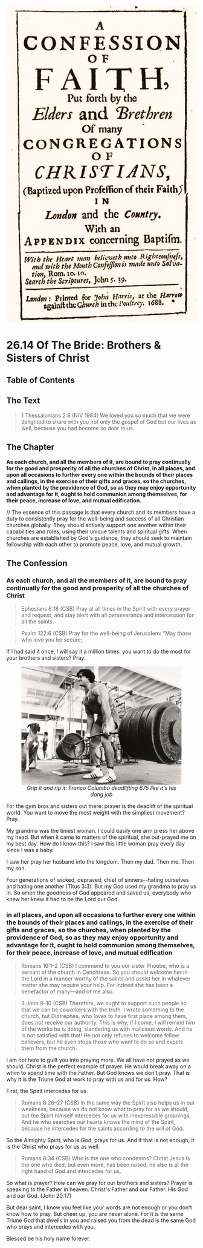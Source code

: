 <img class="intro-right" src="../images/art-1689.png">

# 26.14 Of The Bride: Brothers & Sisters of Christ

## Table of Contents

<!-- toc -->

## The Text

>1 Thessalonians 2:8 (NIV 1984) We loved you so much that we were delighted to share with you not only the gospel of God but our lives as well, because you had become so dear to us.

## The Chapter

**As each church, and all the members of it, are bound to pray continually for the good and prosperity of all the churches of Christ, in all places, and upon all occasions to further every one within the bounds of their places and callings, in the exercise of their gifts and graces, so the churches, when planted by the providence of God, so as they may enjoy opportunity and advantage for it, ought to hold communion among themselves, for their peace, increase of love, and mutual edification.**

// The essence of this passage is that every church and its members have a duty to consistently pray for the well-being and success of all Christian churches globally. They should actively support one another within their capabilities and roles, using their unique talents and spiritual gifts. When churches are established by God's guidance, they should seek to maintain fellowship with each other to promote peace, love, and mutual growth.


## The Confession

### As each church, and all the members of it, are bound to pray continually for the good and prosperity of all the churches of Christ

>Ephesians 6:18 (CSB) Pray at all times in the Spirit with every prayer and request, and stay alert with all perseverance and intercession for all the saints.

>Psalm 122:6 (CSB) Pray for the well-being of Jerusalem: “May those who love you be secure;

If I had said it once, I will say it a million times: you want to do the most for your brothers and sisters? Pray.

<figure style="text-align: center;">
   <img src="deadlift-franco-columbu.jpg" style="display: block; float: none; margin: auto; width: 600px;" alt="Franco Columbu deadlifting 657lbs">
   <figcaption style="font-style: italic; text-align: center;">Grip it and rip it: Franco Columbu deadlifting 675 like it's his dang job</figcaption>
</figure>

For the gym bros and sisters out there: prayer is the deadlift of the spiritual world. You want to move the most weight with the simpliest movement? Pray.

My grandma was the tiniest woman. I could easily one arm press her above my head. But when it came to matters of the spiritual, she out-prayed me on my best day. How do I know this? I saw this little woman pray every day since I was a baby.

I saw her pray her husband into the kingdom. Then my dad. Then me. Then my son.

Four generations of wicked, depraved, chief of sinners--hating ourselves and hating one another (Titus 3:3). But my God used my grandma to pray us in. So when the goodness of God appeared and saved us, everybody who knew her knew it had to be the Lord our God.

### in all places, and upon all occasions to further every one within the bounds of their places and callings, in the exercise of their gifts and graces, so the churches, when planted by the providence of God, so as they may enjoy opportunity and advantage for it, ought to hold communion among themselves, for their peace, increase of love, and mutual edification

>Romans 16:1–2 (CSB) I commend to you our sister Phoebe, who is a servant of the church in Cenchreae. So you should welcome her in the Lord in a manner worthy of the saints and assist her in whatever matter she may require your help. For indeed she has been a benefactor of many—and of me also.

>3 John 8–10 (CSB) Therefore, we ought to support such people so that we can be coworkers with the truth. I wrote something to the church, but Diotrephes, who loves to have first place among them, does not receive our authority. This is why, if I come, I will remind him of the works he is doing, slandering us with malicious words. And he is not satisfied with that! He not only refuses to welcome fellow believers, but he even stops those who want to do so and expels them from the church.

I am not here to guilt you into praying more. We all have not prayed as we should. Christ is the perfect example of prayer. He would break away on a whim to spend time with the Father. But God knows we don't pray. That is why it is the Triune God at work to pray with us and for us. How?

First, the Spirit intercedes for us.

>Romans 8:26–27 (CSB) In the same way the Spirit also helps us in our weakness, because we do not know what to pray for as we should, but the Spirit himself intercedes for us with inexpressible groanings. And he who searches our hearts knows the mind of the Spirit, because he intercedes for the saints according to the will of God.

So the Almighty Spirit, who is God, prays for us. And if that is not enough, it is the Christ who prays for us as well:

>Romans 8:34 (CSB) Who is the one who condemns? Christ Jesus is the one who died, but even more, has been raised; he also is at the right hand of God and intercedes for us.

So what is prayer? How can we pray for our brothers and sisters? Prayer is speaking to the Father in heaven. Christ's Father and our Father. His God and our God. (John 20:17)

But dear saint, I know you feel like your words are not enough or you don't know how to pray. But cheer up, you are never alone. For it is the same Triune God that dwells in you and raised you from the dead is the same God who prays and intercedes with you.

Blessed be his holy name forever.
